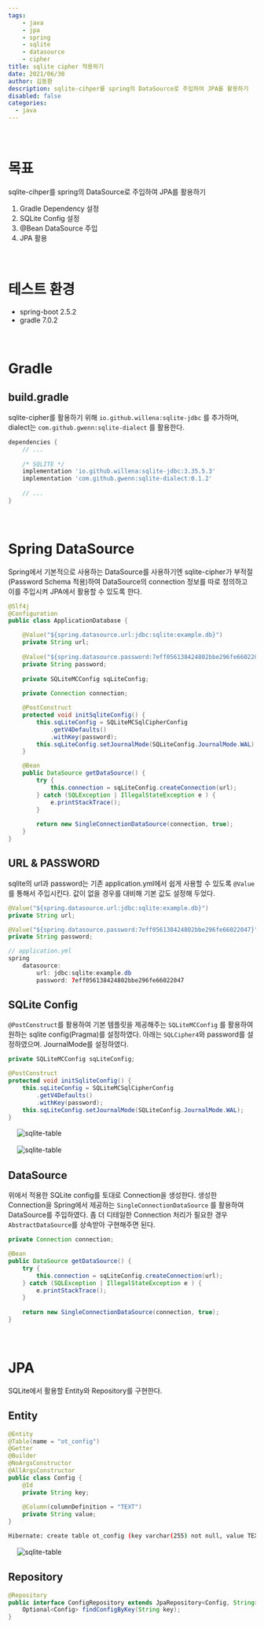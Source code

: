 ```yaml
---
tags: 
    - java
    - jpa
    - spring
    - sqlite
    - datasource
    - cipher
title: sqlite cipher 적용하기
date: 2021/06/30
author: 김동환
description: sqlite-cihper를 spring의 DataSource로 주입하여 JPA를 활용하기
disabled: false
categories:
  - java
---
```


　
# 목표

sqlite-cihper를 spring의 DataSource로 주입하여 JPA를 활용하기

1. Gradle Dependency 설정
2. SQLite Config 설정
3. @Bean DataSource 주입
4. JPA 활용

　
# 테스트 환경

- spring-boot 2.5.2
- gradle 7.0.2

　
# Gradle

## build.gradle

sqlite-cipher를 활용하기 위해 `io.github.willena:sqlite-jdbc` 를 추가하며, dialect는 `com.github.gwenn:sqlite-dialect` 를 활용한다.

```groovy
dependencies {
    // ...
    
    /* SQLITE */
    implementation 'io.github.willena:sqlite-jdbc:3.35.5.3'
    implementation 'com.github.gwenn:sqlite-dialect:0.1.2'
    
    // ... 
}
```

　
# Spring DataSource

Spring에서 기본적으로 사용하는 DataSource를 사용하기엔 sqlite-cipher가 부적절(Password Schema 적용)하여 DataSource의 connection 정보를 따로 정의하고 이를 주입시켜 JPA에서 활용할 수 있도록 한다.

```java
@Slf4j
@Configuration
public class ApplicationDatabase {

    @Value("${spring.datasource.url:jdbc:sqlite:example.db}")
    private String url;
    
    @Value("${spring.datasource.password:7eff056138424802bbe296fe66022047}")
    private String password;
    
    private SQLiteMCConfig sqLiteConfig;
    
    private Connection connection;

    @PostConstruct
    protected void initSqliteConfig() {
        this.sqLiteConfig = SQLiteMCSqlCipherConfig
            .getV4Defaults()
            .withKey(password);
        this.sqLiteConfig.setJournalMode(SQLiteConfig.JournalMode.WAL);
    }

    @Bean
    public DataSource getDataSource() {
        try {
            this.connection = sqLiteConfig.createConnection(url);
        } catch (SQLException | IllegalStateException e ) {
            e.printStackTrace();
        }
    
        return new SingleConnectionDataSource(connection, true);
    }
}
```


## URL & PASSWORD

sqlite의 url과 password는 기존 application.yml에서 쉽게 사용할 수 있도록 `@Value`를 통해서 주입시킨다. 값이 없을 경우를 대비해 기본 값도 설정해 두었다.

```java
@Value("${spring.datasource.url:jdbc:sqlite:example.db}")
private String url;

@Value("${spring.datasource.password:7eff056138424802bbe296fe66022047}")
private String password;

// application.yml
spring
    datasource:
        url: jdbc:sqlite:example.db
        password: 7eff056138424802bbe296fe66022047
```

## SQLite Config

`@PostConstruct`를 활용하여 기본 템플릿을 제공해주는 `SQLiteMCConfig` 를 활용하여 원하는 sqlite config(Pragma)를 설정하였다. 아래는 `SQLCipher4`와 password를 설정하였으며. JournalMode를 설정하였다.

```java
private SQLiteMCConfig sqLiteConfig;

@PostConstruct
protected void initSqliteConfig() {
    this.sqLiteConfig = SQLiteMCSqlCipherConfig
        .getV4Defaults()
        .withKey(password);
    this.sqLiteConfig.setJournalMode(SQLiteConfig.JournalMode.WAL);
}
```

　
![sqlite-table](/assets/images/sqlite-cipher/sqlite-cipher.jpg)

　
![sqlite-table](/assets/images/sqlite-cipher/pragma.jpg)

## DataSource

위에서 적용한 SQLite config를 토대로 Connection을 생성한다. 생성한 Connection을 Spring에서 제공하는 `SingleConnectionDataSource` 를 활용하여 DataSource를 주입하였다. 좀 더 디테일한 Connection 처리가 필요한 경우 `AbstractDataSource`를 상속받아 구현해주면 된다.

```java
private Connection connection;

@Bean
public DataSource getDataSource() {
    try {
        this.connection = sqLiteConfig.createConnection(url);
    } catch (SQLException | IllegalStateException e ) {
        e.printStackTrace();
    }
    
    return new SingleConnectionDataSource(connection, true);
}
```

　
# JPA

SQLite에서 활용할 Entity와 Repository를 구현한다.

## Entity

```java
@Entity
@Table(name = "ot_config")
@Getter
@Builder
@NoArgsConstructor
@AllArgsConstructor
public class Config {
    @Id
    private String key;
    
    @Column(columnDefinition = "TEXT")
    private String value;
}
```

```bash
Hibernate: create table ot_config (key varchar(255) not null, value TEXT, primary key (key))
```

　
![sqlite-table](/assets/images/sqlite-cipher/sqlite-table.png)


## Repository

```java
@Repository
public interface ConfigRepository extends JpaRepository<Config, String> {
    Optional<Config> findConfigByKey(String key);
}
```